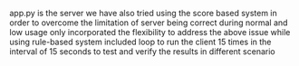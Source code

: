 app.py is the  server
we have also tried using the score based system in order to overcome the limitation of  server being correct during normal and low usage only
incorporated the flexibility to address the above issue while using rule-based system
included loop to run the client 15 times in the interval of 15 seconds to test and verify the results in different scenario
